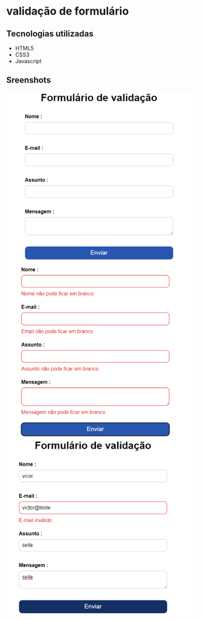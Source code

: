 # validação de formulário

## Tecnologias utilizadas

<ul>
  <li>HTML5</li>
  <li>CSS3</li>
  <li>Javascript</li>
</ul>

## Sreenshots

<img src="1.png">
<img src="2.png">
<img src="3.png">
